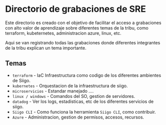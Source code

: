 # Directorio de grabaciones de SRE

Este directorio es creado con el objetivo de facilitar el acceso a grabaciones con alto valor de aprendizaje sobre diferentes temas de la tribu, como terraform, kubeternetes, administracion azure, linux, etc.

Aqui se van registrando todas las grabaciones  donde diferentes integrantes de la tribu explican un tema importante.

## Temas 

* `terraform` - IaC Infraestructura como codigo de los diferentes ambientes de Siigo.
* `kubernetes` - Orquestacion de la infraestructura de siigo.
* `microservicios` - Estandar manejado ....
* `linux / windows` - Comandos del SO, gestion de servidores.
* `datadog` - Ver  los logs, estadisticas, etc de los diferentes servicios de siigo.
* `Siigo CLI` - Como funciona la herramienta `Siigo CLI`, como contribuir.
* `Azure` - Administracion, gestion de permisos, accesos, recursos.

